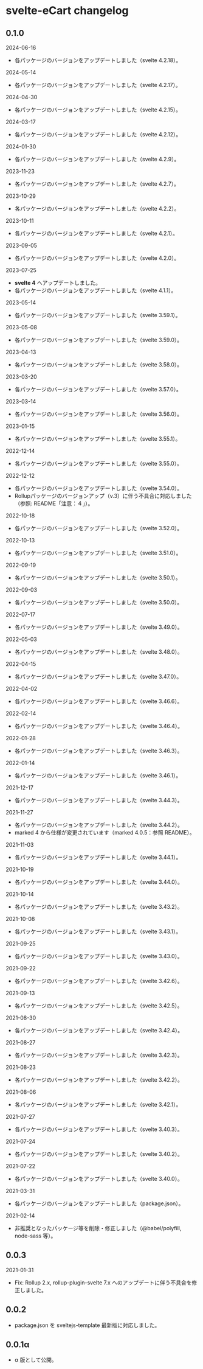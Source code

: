 # svelte-eCart changelog

## 0.1.0

2024-06-16  
- 各パッケージのバージョンをアップデートしました（svelte 4.2.18）。

2024-05-14  
- 各パッケージのバージョンをアップデートしました（svelte 4.2.17）。

2024-04-30  
- 各パッケージのバージョンをアップデートしました（svelte 4.2.15）。

2024-03-17  
- 各パッケージのバージョンをアップデートしました（svelte 4.2.12）。

2024-01-30  
- 各パッケージのバージョンをアップデートしました（svelte 4.2.9）。

2023-11-23  
- 各パッケージのバージョンをアップデートしました（svelte 4.2.7）。

2023-10-29  
- 各パッケージのバージョンをアップデートしました（svelte 4.2.2）。

2023-10-11  
- 各パッケージのバージョンをアップデートしました（svelte 4.2.1）。

2023-09-05  
- 各パッケージのバージョンをアップデートしました（svelte 4.2.0）。

2023-07-25  
- **svelte 4** へアップデートしました。
- 各パッケージのバージョンをアップデートしました（svelte 4.1.1）。

2023-05-14  
- 各パッケージのバージョンをアップデートしました（svelte 3.59.1）。

2023-05-08  
- 各パッケージのバージョンをアップデートしました（svelte 3.59.0）。

2023-04-13  
- 各パッケージのバージョンをアップデートしました（svelte 3.58.0）。

2023-03-20  
- 各パッケージのバージョンをアップデートしました（svelte 3.57.0）。

2023-03-14  
- 各パッケージのバージョンをアップデートしました（svelte 3.56.0）。

2023-01-15  
- 各パッケージのバージョンをアップデートしました（svelte 3.55.1）。

2022-12-14  
- 各パッケージのバージョンをアップデートしました（svelte 3.55.0）。

2022-12-12  
- 各パッケージのバージョンをアップデートしました（svelte 3.54.0）。
- Rollupパッケージのバージョンアップ（v.3）に伴う不具合に対応しました（参照: README「注意：４」）。

2022-10-18  
- 各パッケージのバージョンをアップデートしました（svelte 3.52.0）。

2022-10-13  
- 各パッケージのバージョンをアップデートしました（svelte 3.51.0）。

2022-09-19  
- 各パッケージのバージョンをアップデートしました（svelte 3.50.1）。

2022-09-03  
- 各パッケージのバージョンをアップデートしました（svelte 3.50.0）。

2022-07-17  
- 各パッケージのバージョンをアップデートしました（svelte 3.49.0）。

2022-05-03  
- 各パッケージのバージョンをアップデートしました（svelte 3.48.0）。

2022-04-15  
- 各パッケージのバージョンをアップデートしました（svelte 3.47.0）。

2022-04-02  
- 各パッケージのバージョンをアップデートしました（svelte 3.46.6）。

2022-02-14  
- 各パッケージのバージョンをアップデートしました（svelte 3.46.4）。

2022-01-28  
- 各パッケージのバージョンをアップデートしました（svelte 3.46.3）。

2022-01-14  
- 各パッケージのバージョンをアップデートしました（svelte 3.46.1）。

2021-12-17  
- 各パッケージのバージョンをアップデートしました（svelte 3.44.3）。

2021-11-27  
- 各パッケージのバージョンをアップデートしました（svelte 3.44.2）。
- marked 4 から仕様が変更されています（marked 4.0.5：参照 README）。

2021-11-03  
- 各パッケージのバージョンをアップデートしました（svelte 3.44.1）。

2021-10-19  
- 各パッケージのバージョンをアップデートしました（svelte 3.44.0）。

2021-10-14  
- 各パッケージのバージョンをアップデートしました（svelte 3.43.2）。

2021-10-08  
- 各パッケージのバージョンをアップデートしました（svelte 3.43.1）。

2021-09-25  
- 各パッケージのバージョンをアップデートしました（svelte 3.43.0）。

2021-09-22  
- 各パッケージのバージョンをアップデートしました（svelte 3.42.6）。

2021-09-13  
- 各パッケージのバージョンをアップデートしました（svelte 3.42.5）。

2021-08-30  
- 各パッケージのバージョンをアップデートしました（svelte 3.42.4）。

2021-08-27  
- 各パッケージのバージョンをアップデートしました（svelte 3.42.3）。

2021-08-23  
- 各パッケージのバージョンをアップデートしました（svelte 3.42.2）。

2021-08-06  
- 各パッケージのバージョンをアップデートしました（svelte 3.42.1）。

2021-07-27  
- 各パッケージのバージョンをアップデートしました（svelte 3.40.3）。

2021-07-24  
- 各パッケージのバージョンをアップデートしました（svelte 3.40.2）。

2021-07-22  
- 各パッケージのバージョンをアップデートしました（svelte 3.40.0）。

2021-03-31  
- 各パッケージのバージョンをアップデートしました（package.json）。

2021-02-14  
- 非推奨となったパッケージ等を削除・修正しました（@babel/polyfill, node-sass 等）。

## 0.0.3
2021-01-31  
- Fix: Rollup 2.x, rollup-plugin-svelte 7.x へのアップデートに伴う不具合を修正しました。

## 0.0.2

- package.json を sveltejs-template 最新版に対応しました。

## 0.0.1α

- α 版として公開。
